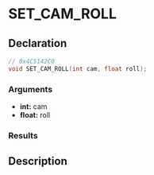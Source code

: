 # SET_CAM_ROLL

## Declaration
```cpp
// 0x4C5142C0
void SET_CAM_ROLL(int cam, float roll);
```

### Arguments
- **int:** cam
- **float:** roll

### Results

## Description
